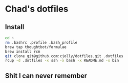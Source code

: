 # Chad's dotfiles

## Install

```bash
cd ~
rm .bashrc .profile .bash_profile
brew tap thoughtbot/formulae
brew install rcm
git clone git@github.com:cjolly/dotfiles.git .dotfiles
rcup -d .dotfiles -x ssh -x bash -x README.md -x bin
```

## Shit I can never remember
